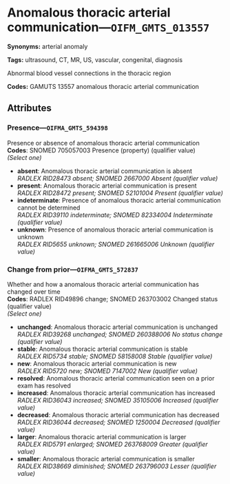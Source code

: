 # Anomalous thoracic arterial communication—`OIFM_GMTS_013557`

**Synonyms:** arterial anomaly

**Tags:** ultrasound, CT, MR, US, vascular, congenital, diagnosis

Abnormal blood vessel connections in the thoracic region

**Codes:** GAMUTS 13557 anomalous thoracic arterial communication

## Attributes

### Presence—`OIFMA_GMTS_594398`

Presence or absence of anomalous thoracic arterial communication  
**Codes**: SNOMED 705057003 Presence (property) (qualifier value)  
*(Select one)*

- **absent**: Anomalous thoracic arterial communication is absent  
_RADLEX RID28473 absent; SNOMED 2667000 Absent (qualifier value)_
- **present**: Anomalous thoracic arterial communication is present  
_RADLEX RID28472 present; SNOMED 52101004 Present (qualifier value)_
- **indeterminate**: Presence of anomalous thoracic arterial communication cannot be determined  
_RADLEX RID39110 indeterminate; SNOMED 82334004 Indeterminate (qualifier value)_
- **unknown**: Presence of anomalous thoracic arterial communication is unknown  
_RADLEX RID5655 unknown; SNOMED 261665006 Unknown (qualifier value)_

### Change from prior—`OIFMA_GMTS_572837`

Whether and how a anomalous thoracic arterial communication has changed over time  
**Codes**: RADLEX RID49896 change; SNOMED 263703002 Changed status (qualifier value)  
*(Select one)*

- **unchanged**: Anomalous thoracic arterial communication is unchanged  
_RADLEX RID39268 unchanged; SNOMED 260388006 No status change (qualifier value)_
- **stable**: Anomalous thoracic arterial communication is stable  
_RADLEX RID5734 stable; SNOMED 58158008 Stable (qualifier value)_
- **new**: Anomalous thoracic arterial communication is new  
_RADLEX RID5720 new; SNOMED 7147002 New (qualifier value)_
- **resolved**: Anomalous thoracic arterial communication seen on a prior exam has resolved  
- **increased**: Anomalous thoracic arterial communication has increased  
_RADLEX RID36043 increased; SNOMED 35105006 Increased (qualifier value)_
- **decreased**: Anomalous thoracic arterial communication has decreased  
_RADLEX RID36044 decreased; SNOMED 1250004 Decreased (qualifier value)_
- **larger**: Anomalous thoracic arterial communication is larger  
_RADLEX RID5791 enlarged; SNOMED 263768009 Greater (qualifier value)_
- **smaller**: Anomalous thoracic arterial communication is smaller  
_RADLEX RID38669 diminished; SNOMED 263796003 Lesser (qualifier value)_
